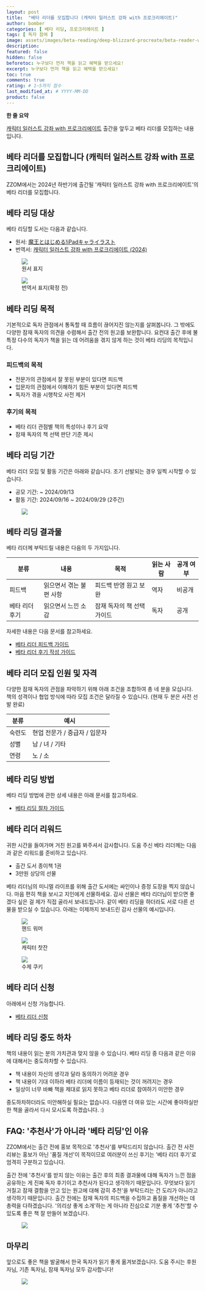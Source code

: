 ```yaml
---
layout: post
title:  "베타 리더를 모집합니다 (캐릭터 일러스트 강좌 with 프로크리에이트)"
author: bomber
categories: [ 베타 리딩, 프로크리에이트 ]
tags: [ 독자 참여 ]
image: assets/images/beta-reading/deep-blizzard-procreate/beta-reader-wanted-thumbnail.png
description: 
featured: false
hidden: false
beforetoc: 누구보다 먼저 책을 읽고 혜택을 받으세요!
excerpt: 누구보다 먼저 책을 읽고 혜택을 받으세요!
toc: true
comments: true
rating: # 1~5까지 점수
last_modified_at: # YYYY-MM-DD
product: false
---
```


<div class="note">
    <b>한 줄 요약</b>
    <p><a href="https://zzom.io/character-illustration-with-procreate" target="_blank">캐릭터 일러스트 강좌 with 프로크리에이트</a> 출간을 앞두고 베타 리더를 모집하는 내용입니다.</p> 
</div>

## 베타 리더를 모집합니다 (캐릭터 일러스트 강좌 with 프로크리에이트)

ZZOM에서는 2024년 하반기에 출간될 '캐릭터 일러스트 강좌 with 프로크리에이트'의 베타 리더를 모집합니다.

## 베타 리딩 대상
베타 리딩할 도서는 다음과 같습니다.

* 원서: <a href="https://amzn.asia/d/0X7CBp2" target="_blank">魔王とはじめる!iPadキャライラスト</a>
* 번역서: <a href="https://zzom.io/character-illustration-with-procreate/" target="_blank">캐릭터 일러스트 강좌 with 프로크리에이트 (2024)</a>

<div class="container">
    <div class="row">
        <div class="col ml-auto">
        <figure>
        <img class="rounded" src="{{ site.baseurl }}/assets/images/beta-reading/deep-blizzard-procreate/cover-procreate-ja.png" alter="book cover ja">
        <figcaption>원서 표지</figcaption>
        </figure>
        </div>
        <div class="col ml-auto">
        <figure>
        <img class="rounded" src="{{ site.baseurl }}/assets/images/beta-reading/deep-blizzard-procreate/cover-procreate-ko.png" alter="book cover ko">
        <figcaption>번역서 표지(확정 전)</figcaption>
        </figure>
        </div>
    </div>
</div>

## 베타 리딩 목적
기본적으로 독자 관점에서 통독할 때 흐름이 끊어지진 않는지를 살펴봅니다. 그 밖에도 다양한 잠재 독자의 의견을 수렴해서 출간 전의 원고를 보완합니다. 요컨대 출간 후에 불특정 다수의 독자가 책을 읽는 데 어려움을 겪지 않게 하는 것이 베타 리딩의 목적입니다.

### 피드백의 목적
* 전문가의 관점에서 잘 못된 부분이 있다면 피드백
* 입문자의 관점에서 이해하기 힘든 부분이 있다면 피드백
* 독자가 겪을 시행착오 사전 제거

### 후기의 목적
* 베타 리더 관점별 책의 특성이나 후기 요약
* 잠재 독자의 책 선택 판단 기준 제시

## 베타 리딩 기간

베타 리더 모집 및 활동 기간은 아래와 같습니다. 조기 선발되는 경우 일찍 시작할 수 있습니다.

* 공모 기간: ~ 2024/09/13
* 활동 기간: 2024/09/16 ~ 2024/09/29 (2주간)

<figure>
<a href="{{ site.baseurl }}/assets/images/beta-reading/process/beta-reading-feedback-flow.png" target="_blank">
<img class="rounded border" src="{{ site.baseurl }}/assets/images/beta-reading/process/beta-reading-feedback-flow.png" alter="present">
</a>
</figure>

## 베타 리딩 결과물

베타 리더께 부탁드릴 내용은 다음의 두 가지입니다.

| 분류 | 내용 | 목적 | 읽는 사람 | 공개 여부 | 
| - | - | - | - | - |
| 피드백 | 읽으면서 겪는 불편 사항 | 피드백 반영 원고 보완 | 역자 | 비공개 |
| 베타 리더 후기 | 읽으면서 느낀 소감 | 잠재 독자의 책 선택 가이드 | 독자 | 공개 |

자세한 내용은 다음 문서를 참고하세요.

<ul>
    <li><a href="{{ site.baseurl }}/2-beta-reading-feedback" target="_blank">베타 리더 피드백 가이드</a></li>
    <li><a href="{{ site.baseurl }}/3-beta-reading-review" target="_blank">베타 리더 후기 작성 가이드</a></li>
</ul>

## 베타 리더 모집 인원 및 자격

다양한 잠재 독자의 관점을 파악하기 위해 아래 조건을 조합하여 총 네 분을 모십니다. 책의 성격이나 협업 방식에 따라 모집 조건은 달라질 수 있습니다.
(현재 두 분은 사전 선발 완료)

| 분류 | 예시 |
| - | - |
| 숙련도 | 현업 전문가 / 중급자 / 입문자 |
| 성별 | 남 / 녀 / 기타 |
| 연령 | 노 / 소 |


## 베타 리딩 방법
베타 리딩 방법에 관한 상세 내용은 아래 문서를 참고하세요.

<ul>
    <li><a href="{{ site.baseurl }}/1-beta-reading-process" target="_blank">베타 리딩 절차 가이드</a></li>
</ul>

## 베타 리더 리워드
귀한 시간을 들여가며 거친 원고를 봐주셔서 감사합니다. 도움 주신 베타 리더께는 다음과 같은 리워드를 준비하고 있습니다. 

* 출간 도서 종이책 1권
* 3만원 상당의 선물

베타 리더님의 미니멀 라이프를 위해 출간 도서에는 싸인이나 증정 도장을 찍지 않습니다. 마음 편히 책을 보시고 지인에게 선물하세요.
감사 선물은 베타 리더님이 받으면 좋겠다 싶은 걸 제가 직접 골라서 보내드립니다. 같이 베타 리딩을 하더라도 서로 다른 선물을 받으실 수 있습니다. 아래는 이제까지 보내드린 감사 선물의 예시입니다.

<div class="container">
    <div class="row">
        <div class="col ml-auto">
        <figure>
        <img class="rounded" src="{{ site.baseurl }}/assets/images/beta-reading/present/present-hand-wormer.jpg" alter="present">
        <figcaption>핸드 워머</figcaption>
        </figure>
        </div>
        <div class="col ml-auto">
        <figure>
        <img class="rounded" src="{{ site.baseurl }}/assets/images/beta-reading/present/present-tea-cup.jpg" alter="present">
        <figcaption>캐릭터 찻잔</figcaption>
        </figure>
        </div>
        <div class="col ml-auto">
        <figure>
        <img class="rounded" src="{{ site.baseurl }}/assets/images/beta-reading/present/present-cookie.jpg" alter="present">
        <figcaption>수제 쿠키</figcaption>
        </figure>
        </div>
    </div>
</div>

## 베타 리더 신청
아래에서 신청 가능합니다.
* <a href="https://forms.gle/6CrcAv794LrqhVPWA" target="_blank">베타 리더 신청</a>

## 베타 리딩 중도 하차
책의 내용이 읽는 분의 가치관과 맞지 않을 수 있습니다. 
베타 리딩 중 다음과 같은 이유에 대해서는 중도하차할 수 있습니다. 

* 책 내용이 자신의 생각과 달라 동의하기 어려운 경우
* 책 내용이 기대 이하라 베타 리더에 이름이 등재되는 것이 꺼려지는 경우
* 일상이 너무 바빠 책을 제대로 읽지 못하고 베타 리더로 참여하기 미안한 경우

중도하차하더라도 미안해하실 필요는 없습니다. 다음엔 더 여유 있는 시간에 좋아하실만한 책을 골라서 다시 모시도록 하겠습니다. :)

## FAQ: '추천사'가 아니라 '베타 리딩'인 이유
ZZOM에서는 출간 전에 홍보 목적으로 '추천사'를 부탁드리지 않습니다. 출간 전 사전 리뷰는 홍보가 아닌 '품질 개선'이 목적이므로 여러분이 쓰신 후기는 '베타 리더 후기'로 엄격히 구분하고 있습니다.

출간 전에 '추천사'를 받지 않는 이유는 출간 후의 최종 결과물에 대해 독자가 느낀 점을 공유하는 게 진짜 독자 후기이고 추천사가 된다고 생각하기 때문입니다. 무엇보다 읽기 거칠고 잠재 결함을 안고 있는 원고에 대해 감히 추천'을 부탁드리는 건 도리가 아니라고 생각하기 때문입니다. 출간 전에는 잠재 독자의 피드백을 수집하고 품질을 개선하는 데 총력을 다하겠습니다. '의리상 좋게 소개'하는 게 아니라 진심으로 기분 좋게 '추천'할 수 있도록 좋은 책 잘 만들어 보겠습니다.

<figure>
<a href="{{ site.baseurl }}/assets/images/beta-reading/recommanded-word-vs-beta-reader-reviw.png" target="_blank">
<img class="rounded border" src="{{ site.baseurl }}/assets/images/beta-reading/recommanded-word-vs-beta-reader-reviw.png" alter="present">
</a>
</figure>


## 마무리
앞으로도 좋은 책을 발굴해서 한국 독자가 읽기 좋게 옮겨보겠습니다.
도움 주시는 후원자님, 기존 독자님, 잠재 독자님 모두 감사합니다!

<figure>
<img class="medium" src="{{ site.baseurl }}/assets/images/zzom-banner.jpg" alter="present">
</figure>